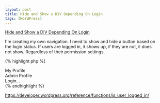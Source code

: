 ```yaml
---
layout: post
title: Hide and Show a DIV Depending On Login
tags: [WordPress]
---
```

<a href="http://stackoverflow.com/questions/27640100/hide-and-show-a-div-depending-on-login" target="_blank">Hide and Show a DIV Depending On Login</a>

I'm creating my own navigation. I need to show and hide a button based on the login status. If users are logged in, it shows up, if they are not, it does not show. Regardless of their permission settings.

{% highlight php %}
<?php if (is_user_logged_in()): ?>
<div id="user">
      My Profile
</div>
<?php elseif (is_admin()): ?>
<div id="admin">
      Admin Profile
</div>
<?php else: ?>
<div id="login">
      Login...
</div>
<?php endif; ?>
{% endhighlight %}

https://developer.wordpress.org/reference/functions/is_user_logged_in/